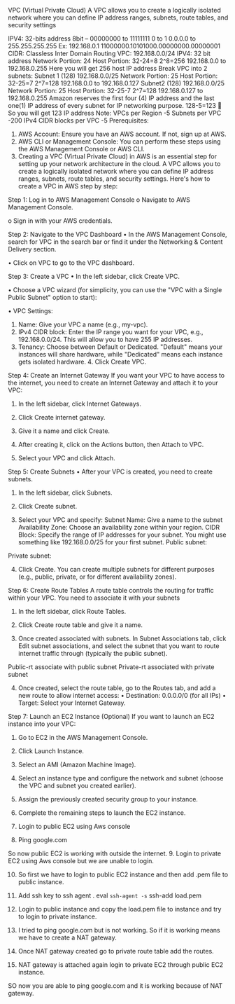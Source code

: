 VPC (Virtual Private Cloud)
A VPC allows you to create a logically isolated network where you can define IP address ranges, subnets, route tables, and security settings
 

 
IPV4: 32-bits address
8bit – 00000000 to 11111111
                 0          to    1
0.0.0.0	to 255.255.255.255
Ex: 192.168.0.1
11000000.10101000.00000000.00000001
CIDR: Classless Inter Domain Routing
VPC: 192.168.0.0/24                         IPV4: 32 bit address
Network Portion: 24
Host Portion: 32-24=8            2^8=256
192.168.0.0 to 192.168.0.255
Here you will get 256 host IP address
Break VPC into 2 subnets:
Subnet 1 (128)
192.168.0.0/25
Network Portion: 25
Host Portion: 32-25=7    2^7=128
192.168.0.0 to 192.168.0.127
Subnet2 (128)
192.168.0.0/25
Network Portion: 25
Host Portion: 32-25-7   2^7=128
192.168.0.127 to 192.168.0.255
Amazon reserves the first four (4) IP address and the last one(1) IP address of every subnet for IP networking purpose.
128-5=123  So you will get 123 IP address
Note:
 VPCs per Region -5
Subnets per VPC -200
IPv4 CIDR blocks per VPC -5
Prerequisites:
1.	AWS Account: Ensure you have an AWS account. If not, sign up at AWS.
2.	AWS CLI or Management Console: You can perform these steps using the AWS Management Console or AWS CLI.
3.	Creating a VPC (Virtual Private Cloud) in AWS is an essential step for setting up your network architecture in the cloud. A VPC allows you to create a logically isolated network where you can define IP address ranges, subnets, route tables, and security settings. Here's how to create a VPC in AWS step by step:

Step 1: Log in to AWS Management Console
o	Navigate to AWS Management Console.
 

o	Sign in with your AWS credentials.
 

 


Step 2: Navigate to the VPC Dashboard
•	In the AWS Management Console, search for VPC in the search bar or find it under the Networking & Content Delivery section.
 
•	Click on VPC to go to the VPC dashboard.
 
Step 3: Create a VPC
•	In the left sidebar, click Create VPC.
 
•	Choose a VPC wizard (for simplicity, you can use the "VPC with a Single Public Subnet" option to start):
 
•	VPC Settings:
1. Name: Give your VPC a name (e.g., my-vpc).
2. IPv4 CIDR block: Enter the IP range you want for your VPC, e.g., 192.168.0.0/24. This will allow you to have 255 IP addresses.
3. Tenancy: Choose between Default or Dedicated. "Default" means your instances will share hardware, while "Dedicated" means each instance gets isolated hardware.
              4. Click Create VPC.

 

Step 4: Create an Internet Gateway
If you want your VPC to have access to the internet, you need to create an Internet Gateway and attach it to your VPC:
1. In the left sidebar, click Internet Gateways.
2. Click Create internet gateway.
3. Give it a name and click Create.
 
4. After creating it, click on the Actions button, then Attach to VPC.
5. Select your VPC and click Attach.
 


Step 5: Create Subnets
•	After your VPC is created, you need to create subnets.
1.	In the left sidebar, click Subnets.
 
2.	Click Create subnet.
 
3.	Select your VPC and specify:
                           Subnet Name: Give a name to the subnet
                           Availability Zone: Choose an availability zone within your region.
              CIDR Block: Specify the range of IP addresses for your subnet. You might use                           something like 192.168.0.0/25 for your first subnet.
Public subnet:
 
Private subnet:
 
4.	Click Create.
You can create multiple subnets for different purposes (e.g., public, private, or for different availability zones).
 

Step 6: Create Route Tables
A route table controls the routing for traffic within your VPC. You need to associate it with your subnets
1.	In the left sidebar, click Route Tables.
 

2.	Click Create route table and give it a name.

 



3.	Once created associated with subnets. In  Subnet Associations tab, click Edit subnet associations, and select the subnet that you want to route internet traffic through (typically the public subnet).

 
 
Public-rt associate with public subnet
Private-rt associated with private subnet
 
4.	Once created, select the route table, go to the Routes tab, and add a new route to allow internet access:
•	Destination: 0.0.0.0/0 (for all IPs)
•	Target: Select your Internet Gateway.
 
 



Step 7: Launch an EC2 Instance (Optional)
If you want to launch an EC2 instance into your VPC:
1.	Go to EC2 in the AWS Management Console.
2.	Click Launch Instance.
3.	Select an AMI (Amazon Machine Image).
4.	Select an instance type and configure the network and subnet (choose the VPC and subnet you created earlier).
5.	Assign the previously created security group to your instance.
6.	Complete the remaining steps to launch the EC2 instance.
 
7.	Login to public EC2 using Aws console
 
8.	Ping google.com
 
So now public EC2 is working with outside the internet.
9. Login to private EC2 using Aws console but we are unable to login.
 


10.  So first we have to login to public EC2 instance and then add .pem file to public instance. 
11. Add ssh key to ssh agent .
                         eval `ssh-agent -s`
          ssh-add load.pem

 

12. Login to public instance and copy the load.pem file to instance and try to login to private instance.
 
13. I tried to ping google.com but is not working. So if it is working means we have to create a NAT gateway.
 


 
 
14. Once NAT gateway created go to private route table add the routes.



 
15. NAT gateway is attached again login to private EC2 through public EC2 instance.
 
SO now you are able to ping google.com and it is working because of NAT gateway.

